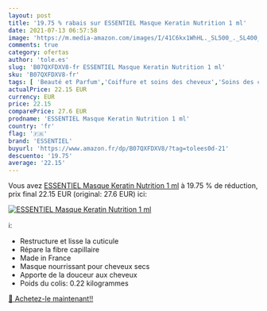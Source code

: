 ```yaml
---
layout: post
title: '19.75 % rabais sur ESSENTIEL Masque Keratin Nutrition 1 ml'
date: 2021-07-13 06:57:58
image: 'https://m.media-amazon.com/images/I/41C6kx1WhHL._SL500_._SL400_.jpg'
comments: true
category: ofertas
author: 'tole.es'
slug: 'B07QXFDXV8-fr ESSENTIEL Masque Keratin Nutrition 1 ml'
sku: 'B07QXFDXV8-fr'
tags: [ 'Beauté et Parfum','Coiffure et soins des cheveux','Soins des cheveux','Soins et masques pour les cheveux','essentiel', ]
actualPrice: 22.15 EUR
currency: EUR
price: 22.15
comparePrice: 27.6 EUR
prodname: 'ESSENTIEL Masque Keratin Nutrition 1 ml'
country: 'fr'
flag: '🇫🇷'
brand: 'ESSENTIEL'
buyurl: 'https://www.amazon.fr/dp/B07QXFDXV8/?tag=tolees0d-21'
descuento: '19.75'
average: '22.15'
---
```


Vous avez [ESSENTIEL Masque Keratin Nutrition 1 ml](https://www.amazon.fr/dp/B07QXFDXV8/?tag=tolees0d-21)  à  19.75 % de réduction, prix final  22.15 EUR (original: 27.6 EUR) ici:

[![ESSENTIEL Masque Keratin Nutrition 1 ml](https://m.media-amazon.com/images/I/41C6kx1WhHL._SL500_._SL400_.jpg)](https://www.amazon.fr/dp/B07QXFDXV8/?tag=tolees0d-21)

ℹ️:

- Restructure et lisse la cuticule
- Répare la fibre capillaire
- Made in France
- Masque nourrissant pour cheveux secs
- Apporte de la douceur aux cheveux
- Poids du colis: 0.22 kilogrammes

[🛒 Achetez-le maintenant!!](https://www.amazon.fr/dp/B07QXFDXV8/?tag=tolees0d-21)
